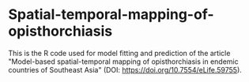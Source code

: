 # Spatial-temporal-mapping-of-opisthorchiasis
This is the R code used for model fitting and prediction of the article "Model-based spatial-temporal mapping of opisthorchiasis in endemic countries of Southeast Asia" (DOI: https://doi.org/10.7554/eLife.59755).
